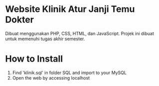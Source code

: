 # Website Klinik Atur Janji Temu Dokter

Dibuat menggunakan PHP, CSS, HTML, dan JavaScript. Projek ini dibuat untuk memenuhi tugas akhir semester.

# How to Install

1. Find 'klinik.sql' in folder SQL and import to your MySQL
2. Open the web by accessing localhost
